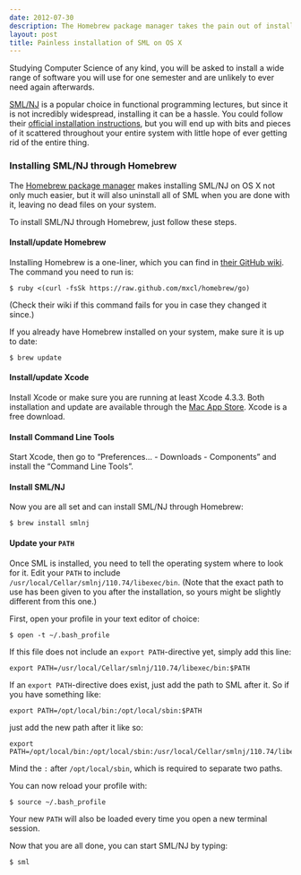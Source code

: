 ```yaml
---
date: 2012-07-30
description: The Homebrew package manager takes the pain out of installing SML/NJ on your system. Follow these steps for a hassle- and clutter-free installation.
layout: post
title: Painless installation of SML on OS X
---
```


Studying Computer Science of any kind, you will be asked to install a wide range
of software you will use for one semester and are unlikely to ever need again
afterwards.

[SML/NJ](http://smlnj.org/ 'Standard ML of New Jersey') is a popular choice in
functional programming lectures, but since it is not incredibly widespread,
installing it can be a hassle. You could follow their
[official installation instructions](http://smlnj.org/install/index.html 'Installation instructions for SML/NJ'),
but you will end up with bits and pieces of it scattered throughout your entire
system with little hope of ever getting rid of the entire thing.


### Installing SML/NJ through Homebrew

The
[Homebrew package manager](http://mxcl.github.com/homebrew/ 'Homebrew package manager for OS X')
makes installing SML/NJ on OS X not only much easier, but it will also uninstall
all of SML when you are done with it, leaving no dead files on your system.

To install SML/NJ through Homebrew, just follow these steps.


#### Install/update Homebrew

Installing Homebrew is a one-liner, which you can find in
[their GitHub wiki](https://github.com/mxcl/homebrew/wiki/installation 'Installation instructions on the Homebrew GitHub-wiki').
The command you need to run is:

    $ ruby <(curl -fsSk https://raw.github.com/mxcl/homebrew/go)

(Check their wiki if this command fails for you in case they changed it since.)

If you already have Homebrew installed on your system, make sure it is up to
date:

    $ brew update


#### Install/update Xcode

Install Xcode or make sure you are running at least Xcode 4.3.3. Both
installation and update are available through the
[Mac App Store](http://itunes.apple.com/us/app/xcode/id497799835 'Xcode on the Mac App Store').
Xcode is a free download.


#### Install Command Line Tools

Start Xcode, then go to “Preferences&hellip; - Downloads - Components” and
install the “Command Line Tools”.


#### Install SML/NJ

Now you are all set and can install SML/NJ through Homebrew:

    $ brew install smlnj


#### Update your `PATH`

Once SML is installed, you need to tell the operating system where to look for
it. Edit your `PATH` to include `/usr/local/Cellar/smlnj/110.74/libexec/bin`.
(Note that the exact path to use has been given to you after the installation,
so yours might be slightly different from this one.)

First, open your profile in your text editor of choice:

    $ open -t ~/.bash_profile

If this file does not include an `export PATH`-directive yet, simply add this
line:

    export PATH=/usr/local/Cellar/smlnj/110.74/libexec/bin:$PATH

If an `export PATH`-directive does exist, just add the path to SML after it. So
if you have something like:

    export PATH=/opt/local/bin:/opt/local/sbin:$PATH

just add the new path after it like so:

    export PATH=/opt/local/bin:/opt/local/sbin:/usr/local/Cellar/smlnj/110.74/libexec/bin:$PATH

Mind the `:` after `/opt/local/sbin`, which is required to separate two paths.

You can now reload your profile with:

    $ source ~/.bash_profile

Your new `PATH` will also be loaded every time you open a new terminal session.

Now that you are all done, you can start SML/NJ by typing:

    $ sml
